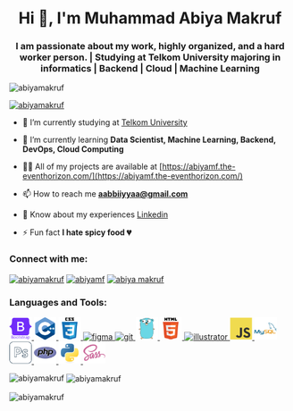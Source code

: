 <h1 align="center">Hi 👋, I'm Muhammad Abiya Makruf</h1>
<h3 align="center">I am passionate about my work, highly organized, and a hard worker person. | Studying at Telkom University majoring in informatics | Backend | Cloud | Machine Learning</h3>

<p align="left"> <img src="https://komarev.com/ghpvc/?username=abiyamakruf&label=Profile%20views&color=0e75b6&style=flat" alt="abiyamakruf" /> </p>

<p align="left"> <a href="https://github.com/ryo-ma/github-profile-trophy"><img src="https://github-profile-trophy.vercel.app/?username=abiyamakruf" alt="abiyamakruf" /></a> </p>

- 🔭 I’m currently studying at [Telkom University](https://telkomuniversity.ac.id/en/)

- 🌱 I’m currently learning **Data Scientist, Machine Learning, Backend, DevOps, Cloud Computing**

- 👨‍💻 All of my projects are available at [https://abiyamf.the-eventhorizon.com/](https://abiyamf.the-eventhorizon.com/)

- 📫 How to reach me **aabbiiyyaa@gmail.com**

- 📄 Know about my experiences [Linkedin](https://www.linkedin.com/in/abiyamakruf/)

- ⚡ Fun fact **I hate spicy food 💔**

<h3 align="left">Connect with me:</h3>
<p align="left">
<a href="https://linkedin.com/in/abiyamakruf" target="blank"><img align="center" src="https://raw.githubusercontent.com/rahuldkjain/github-profile-readme-generator/master/src/images/icons/Social/linked-in-alt.svg" alt="abiyamakruf" height="30" width="40" /></a>
<a href="https://instagram.com/abiyamf" target="blank"><img align="center" src="https://raw.githubusercontent.com/rahuldkjain/github-profile-readme-generator/master/src/images/icons/Social/instagram.svg" alt="abiyamf" height="30" width="40" /></a>
<a href="https://www.youtube.com/c/abiya makruf" target="blank"><img align="center" src="https://raw.githubusercontent.com/rahuldkjain/github-profile-readme-generator/master/src/images/icons/Social/youtube.svg" alt="abiya makruf" height="30" width="40" /></a>
</p>

<h3 align="left">Languages and Tools:</h3>
<p align="left"> <a href="https://getbootstrap.com" target="_blank" rel="noreferrer"> <img src="https://raw.githubusercontent.com/devicons/devicon/master/icons/bootstrap/bootstrap-plain-wordmark.svg" alt="bootstrap" width="40" height="40"/> </a> <a href="https://www.w3schools.com/cpp/" target="_blank" rel="noreferrer"> <img src="https://raw.githubusercontent.com/devicons/devicon/master/icons/cplusplus/cplusplus-original.svg" alt="cplusplus" width="40" height="40"/> </a> <a href="https://www.w3schools.com/css/" target="_blank" rel="noreferrer"> <img src="https://raw.githubusercontent.com/devicons/devicon/master/icons/css3/css3-original-wordmark.svg" alt="css3" width="40" height="40"/> </a> <a href="https://www.figma.com/" target="_blank" rel="noreferrer"> <img src="https://www.vectorlogo.zone/logos/figma/figma-icon.svg" alt="figma" width="40" height="40"/> </a> <a href="https://git-scm.com/" target="_blank" rel="noreferrer"> <img src="https://www.vectorlogo.zone/logos/git-scm/git-scm-icon.svg" alt="git" width="40" height="40"/> </a> <a href="https://golang.org" target="_blank" rel="noreferrer"> <img src="https://raw.githubusercontent.com/devicons/devicon/master/icons/go/go-original.svg" alt="go" width="40" height="40"/> </a> <a href="https://www.w3.org/html/" target="_blank" rel="noreferrer"> <img src="https://raw.githubusercontent.com/devicons/devicon/master/icons/html5/html5-original-wordmark.svg" alt="html5" width="40" height="40"/> </a> <a href="https://www.adobe.com/in/products/illustrator.html" target="_blank" rel="noreferrer"> <img src="https://www.vectorlogo.zone/logos/adobe_illustrator/adobe_illustrator-icon.svg" alt="illustrator" width="40" height="40"/> </a> <a href="https://developer.mozilla.org/en-US/docs/Web/JavaScript" target="_blank" rel="noreferrer"> <img src="https://raw.githubusercontent.com/devicons/devicon/master/icons/javascript/javascript-original.svg" alt="javascript" width="40" height="40"/> </a> <a href="https://www.mysql.com/" target="_blank" rel="noreferrer"> <img src="https://raw.githubusercontent.com/devicons/devicon/master/icons/mysql/mysql-original-wordmark.svg" alt="mysql" width="40" height="40"/> </a> <a href="https://www.photoshop.com/en" target="_blank" rel="noreferrer"> <img src="https://raw.githubusercontent.com/devicons/devicon/master/icons/photoshop/photoshop-line.svg" alt="photoshop" width="40" height="40"/> </a> <a href="https://www.php.net" target="_blank" rel="noreferrer"> <img src="https://raw.githubusercontent.com/devicons/devicon/master/icons/php/php-original.svg" alt="php" width="40" height="40"/> </a> <a href="https://www.python.org" target="_blank" rel="noreferrer"> <img src="https://raw.githubusercontent.com/devicons/devicon/master/icons/python/python-original.svg" alt="python" width="40" height="40"/> </a> <a href="https://sass-lang.com" target="_blank" rel="noreferrer"> <img src="https://raw.githubusercontent.com/devicons/devicon/master/icons/sass/sass-original.svg" alt="sass" width="40" height="40"/> </a> </p>

<p><img align="left" src="https://github-readme-stats.vercel.app/api/top-langs?username=abiyamakruf&show_icons=true&locale=en&layout=compact" alt="abiyamakruf" /></p>

<p>&nbsp;<img align="center" src="https://github-readme-stats.vercel.app/api?username=abiyamakruf&show_icons=true&locale=en" alt="abiyamakruf" /></p>

<p><img align="center" src="https://github-readme-streak-stats.herokuapp.com/?user=abiyamakruf&" alt="abiyamakruf" /></p>

